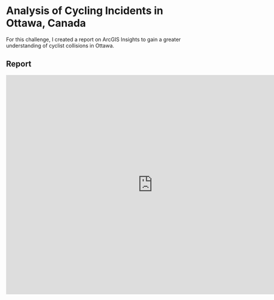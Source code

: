 # Analysis of Cycling Incidents in Ottawa, Canada
For this challenge, I created a report on ArcGIS Insights to gain a greater understanding of cyclist collisions in Ottawa. 

## Report
<iframe src="https://insights.arcgis.com/#/embed/59815e64da2d4f53b661db7ea327ca9c" width="800" height="600" frameborder="0"></iframe>
